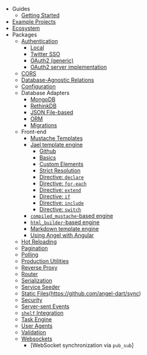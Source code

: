 * Guides
    * [Getting Started](guides/getting-started.md)
* [Example Projects](https://github.com/angel-dart/examples-v2)
* [Ecosystem](https://github.com/angel-dart/awesome-angel)
* Packages
  * [Authentication](https://github.com/angel-dart/auth)
    * [Local](https://github.com/angel-dart/auth/wiki/Local-Auth)
    * [Twitter SSO](https://github.com/angel-dart/auth_twitter)
    * [OAuth2 \(generic\)](https://github.com/angel-dart/auth_oauth2)
    * [OAuth2 server implementation](https://github.com/angel-dart/oauth2)
  * [CORS](https://github.com/angel-dart/cors)
  * [Database-Agnostic Relations](https://github.com/angel-dart/relations)
  * [Configuration](https://github.com/angel-dart/configuration)
  * Database Adapters
    * [MongoDB](https://github.com/angel-dart/mongo)
    * [RethinkDB](https://github.com/angel-dart/rethink)
    * [JSON File-based](https://github.com/angel-dart/file_service)
    * [ORM](https://github.com/angel-dart/orm)
    * [Migrations](https://github.com/angel-dart/migration)
  * Front-end 
    * [Mustache Templates](https://github.com/angel-dart/mustache)
    * [Jael template engine](front-end/jael/README.md)
        * [Github](https://github.com/angel-dart/jael)
        * [Basics](front-end/jael/Basics.md)
        * [Custom Elements](front-end/jael/Custom-Elements.md)
        * [Strict Resolution](front-end/jael/Strict-Resolution.md)
        * [Directive: `declare`](front-end/jael/Directive:-declare.md)
        * [Directive: `for-each`](front-end/jael/Directive:-for-each.md)
        * [Directive: `extend`](front-end/jael/Directive:-extend.md)
        * [Directive: `if`](front-end/jael/Directive:-if.md)
        * [Directive: `include`](front-end/jael/Directive:-include.md)
        * [Directive: `switch`](front-end/jael/Directive:-switch.md)
    * [`compiled_mustache`-based engine](https://github.com/thislooksfun/angel_compiled_mustache)
    * [`html_builder`-based engine](https://github.com/angel-dart/html)
    * [Markdown template engine](https://github.com/angel-dart/markdown)
    * [Using Angel with Angular](https://dart.academy/using-angel-with-angular2/)
  * [Hot Reloading](https://github.com/angel-dart/hot)
  * [Pagination](https://github.com/angel-dart/paginate)
  * [Polling](https://github.com/angel-dart/poll)
  * [Production Utilities](https://github.com/angel-dart/production)
  * [Reverse Proxy](https://github.com/angel-dart/proxy)
  * [Router](https://github.com/angel-dart/route)
  * [Serialization](https://github.com/angel-dart/serialize)
  * [Service Seeder](https://github.com/angel-dart/seeder)
  * [Static Files](https://github.com/angel-dart/static)(https://github.com/angel-dart/sync)
  * [Security](https://github.com/angel-dart/security)
  * [Server-sent Events](https://github.com/angel-dart/eventsource)
  * [`shelf` Integration](https://github.com/angel-dart/shelf)
  * [Task Engine](https://github.com/angel-dart/task)
  * [User Agents](https://github.com/angel-dart/user_agent)
  * [Validation](https://github.com/angel-dart/validate)
  * [Websockets](https://github.com/angel-dart/websocket)
    * [WebSocket synchronization via `pub_sub`]
